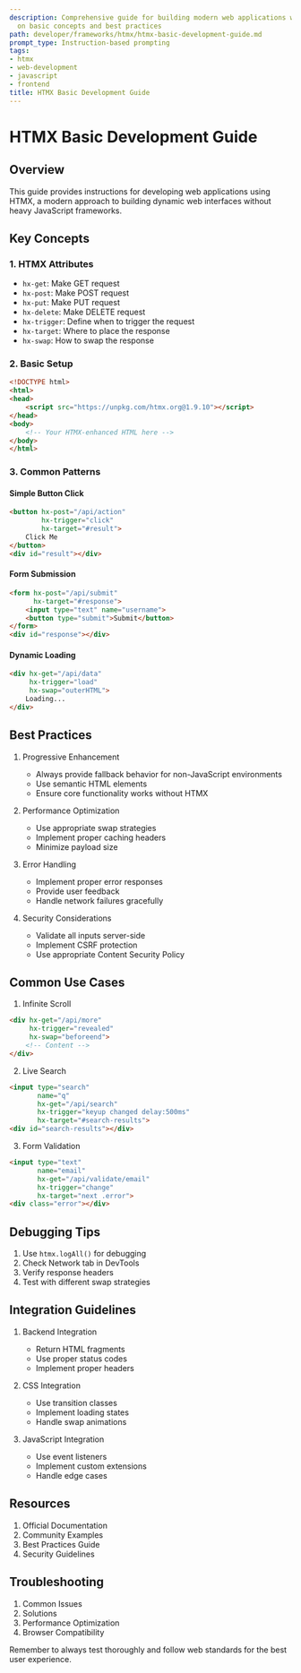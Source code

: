 ```yaml
---
description: Comprehensive guide for building modern web applications with HTMX, focusing
  on basic concepts and best practices
path: developer/frameworks/htmx/htmx-basic-development-guide.md
prompt_type: Instruction-based prompting
tags:
- htmx
- web-development
- javascript
- frontend
title: HTMX Basic Development Guide
---
```


# HTMX Basic Development Guide

## Overview
This guide provides instructions for developing web applications using HTMX, a modern approach to building dynamic web interfaces without heavy JavaScript frameworks.

## Key Concepts

### 1. HTMX Attributes
- `hx-get`: Make GET request
- `hx-post`: Make POST request
- `hx-put`: Make PUT request
- `hx-delete`: Make DELETE request
- `hx-trigger`: Define when to trigger the request
- `hx-target`: Where to place the response
- `hx-swap`: How to swap the response

### 2. Basic Setup
```html
<!DOCTYPE html>
<html>
<head>
    <script src="https://unpkg.com/htmx.org@1.9.10"></script>
</head>
<body>
    <!-- Your HTMX-enhanced HTML here -->
</body>
</html>
```

### 3. Common Patterns

#### Simple Button Click
```html
<button hx-post="/api/action" 
        hx-trigger="click"
        hx-target="#result">
    Click Me
</button>
<div id="result"></div>
```

#### Form Submission
```html
<form hx-post="/api/submit" 
      hx-target="#response">
    <input type="text" name="username">
    <button type="submit">Submit</button>
</form>
<div id="response"></div>
```

#### Dynamic Loading
```html
<div hx-get="/api/data" 
     hx-trigger="load"
     hx-swap="outerHTML">
    Loading...
</div>
```

## Best Practices

1. Progressive Enhancement
   - Always provide fallback behavior for non-JavaScript environments
   - Use semantic HTML elements
   - Ensure core functionality works without HTMX

2. Performance Optimization
   - Use appropriate swap strategies
   - Implement proper caching headers
   - Minimize payload size

3. Error Handling
   - Implement proper error responses
   - Provide user feedback
   - Handle network failures gracefully

4. Security Considerations
   - Validate all inputs server-side
   - Implement CSRF protection
   - Use appropriate Content Security Policy

## Common Use Cases

1. Infinite Scroll
```html
<div hx-get="/api/more" 
     hx-trigger="revealed"
     hx-swap="beforeend">
    <!-- Content -->
</div>
```

2. Live Search
```html
<input type="search" 
       name="q" 
       hx-get="/api/search" 
       hx-trigger="keyup changed delay:500ms"
       hx-target="#search-results">
<div id="search-results"></div>
```

3. Form Validation
```html
<input type="text" 
       name="email" 
       hx-get="/api/validate/email" 
       hx-trigger="change"
       hx-target="next .error">
<div class="error"></div>
```

## Debugging Tips

1. Use `htmx.logAll()` for debugging
2. Check Network tab in DevTools
3. Verify response headers
4. Test with different swap strategies

## Integration Guidelines

1. Backend Integration
   - Return HTML fragments
   - Use proper status codes
   - Implement proper headers

2. CSS Integration
   - Use transition classes
   - Implement loading states
   - Handle swap animations

3. JavaScript Integration
   - Use event listeners
   - Implement custom extensions
   - Handle edge cases

## Resources

1. Official Documentation
2. Community Examples
3. Best Practices Guide
4. Security Guidelines

## Troubleshooting

1. Common Issues
2. Solutions
3. Performance Optimization
4. Browser Compatibility

Remember to always test thoroughly and follow web standards for the best user experience. 